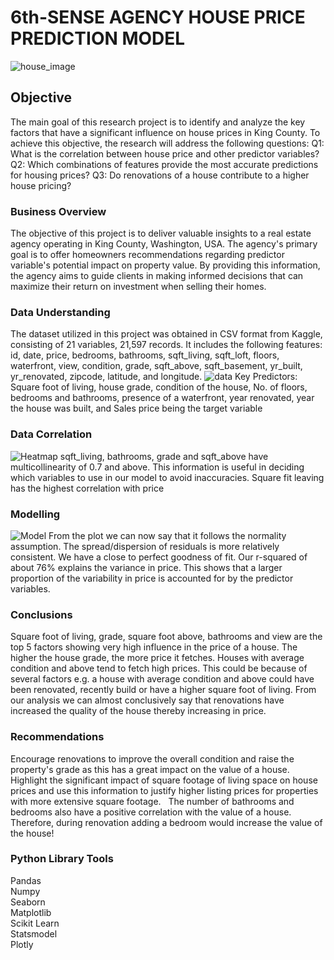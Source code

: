 # 6th-SENSE AGENCY HOUSE PRICE PREDICTION MODEL  
![house_image](https://github.com/kithinji007/Six-Sense-Agency-Hse-price-prediction-model/blob/main/house_image.jpg)

## Objective
The main goal of this research project is to identify and analyze the key factors that have a significant influence on house prices in King County. 
To achieve this objective, the research will address the following questions:
Q1: What is the correlation between house price and other predictor variables?
Q2: Which combinations of features provide the most accurate predictions for housing prices?
Q3: Do renovations of a house contribute to a higher house pricing?

### Business Overview
The objective of this project is to deliver valuable insights to a real estate agency operating in King County, Washington, USA. The agency's primary goal is to offer homeowners recommendations regarding predictor variable's potential impact on property value. By providing this information, the agency aims to guide clients in making informed decisions that can maximize their return on investment when selling their homes.

### Data Understanding
The dataset utilized in this project was obtained in CSV format from Kaggle, consisting of  21 variables, 21,597 records. It includes the following features: id, date, price, bedrooms, bathrooms, sqft_living, sqft_loft, floors, waterfront, view, condition, grade, sqft_above, sqft_basement, yr_built, yr_renovated, zipcode, latitude, and longitude.
![data](https://github.com/kithinji007/Six-Sense-Agency-Hse-price-prediction-model/blob/main/data.png)
Key Predictors: Square foot of living, house grade, condition of the house, No. of floors, bedrooms and bathrooms,  presence of a waterfront, year renovated, year the house was built, and Sales price being the target variable

### Data Correlation
![Heatmap](https://github.com/kithinji007/Six-Sense-Agency-Hse-price-prediction-model/blob/main/Heatmap.png)
sqft_living, bathrooms, grade and sqft_above have multicollinearity of  0.7 and above.  This information is useful in deciding which variables  to use in our model to avoid inaccuracies. Square fit leaving has the highest correlation with price

### Modelling
![Model](https://github.com/kithinji007/Six-Sense-Agency-Hse-price-prediction-model/blob/main/Model.png)
From the plot we can now say that it follows the normality assumption. The spread/dispersion of residuals is more relatively consistent. We have a close to perfect goodness of fit. Our r-squared of about 76% explains the variance in price. This shows that a larger proportion of the variability in price is accounted for by the predictor variables.

### Conclusions
Square foot of living, grade, square foot above, bathrooms and view are the top 5 factors showing very high influence in the price of a house.
The higher the house grade, the more price it fetches. Houses with average condition and above tend to fetch high prices. This could be because of  several factors e.g. a house with average condition and above could have been renovated, recently build or have a higher square foot of living. 
From our analysis we can almost conclusively say that renovations have increased the quality of the house thereby increasing in price.

### Recommendations
Encourage renovations to improve the overall condition and raise the property's grade as this has a great impact on the value of a house.  
Highlight the significant impact of square footage of living space on house prices and use this information to justify higher listing prices for properties with more extensive square footage.  
The number of bathrooms and bedrooms also have a positive correlation with the value of a house. Therefore, during renovation adding a bedroom would increase the value of the house!

### Python Library Tools
Pandas <br>
Numpy <br>
Seaborn <br>
Matplotlib<br>
Scikit Learn<br>
Statsmodel<br>
Plotly
